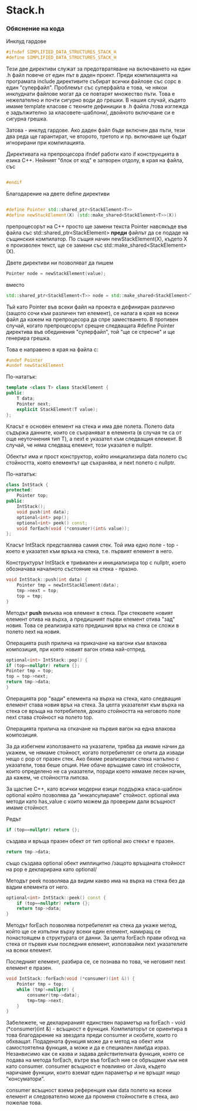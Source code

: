 # Stack.h

### Обяснение на кода

Инклуд гардове
```c++
#ifndef SIMPLIFIED_DATA_STRUCTURES_STACK_H
#define SIMPLIFIED_DATA_STRUCTURES_STACK_H
```

Тези две директиви служат за предотвратяване на включването на един .h файл повече от един път в даден проект.
Преди компилацията на програмата include директивите събират всички файлове със сорс в един "суперфайл". Проблемът със
суперфайла е това, че някои инклуднати файлове могат да се повтарят множество пъти.
Това е нежелателно и почти сигурно води до грешки. В нашия случай, където имаме template класове с техните дефиниции
в .h файла /това изглежда е задължително за класовете-шаблони/, двойното включване си е сигурна грешка.

Затова - инклуд гардове. Ако даден файл бъде включен два пъти, тези два реда ще гарантират, че второто, третото и пр.
включване ще бъдат игнорирани при компилацията.

Директивата на препроцесора ifndef работи като if конструкцията в езика C++. Нейният "блок от код" е затворен отдолу,
в края на файла, със

```c++

#endif

```

Благодарение на двете define директиви

```c++

#define Pointer std::shared_ptr<StackElement<T>>
#define newStackElement(X) (std::make_shared<StackElement<T>>(X))

```

препроцесорът на C++ просто ще замени текста Pointer навсякъде във
файла със std::shared_ptr<StackElement<T>> **преди** файлът да се подаде на същинския компилатор.
По същия начин newStackElement(X), където X е произволен текст, ще се замени със std::make_shared<StackElement<T>>(X).

Двете директиви ни позволяват да пишем
```c++
Pointer node = newStackElement(value);
```
вместо

```c++
std::shared_ptr<StackElement<T>> node = std::make_shared<StackElement<T>>(value);
```

Тъй като Pointer във всеки файл на проекта е дефиниран различно (защото сочи към различен тип елемент),
се налага в края на всеки файл да кажем на препроцесора да спре заместването. В противен случай, когато препроцесорът
срещне следващата #define Pointer директива във обединения "суперфайл", той "ще се стресне" и ще генерира грешка.

Това е направено в края на файла с:

```c++
#undef Pointer
#undef newStackElement
```

По-нататък:

```c++
template <class T> class StackElement {
public:
    T data;
    Pointer next;
    explicit StackElement(T value);
};
```

Класът е основен елемент на стека и има две полета. Полето data съдържа данните, които се съхраняват в елемента (в случая
те са от още неуточнения тип T), а next е указател към следващия елемент. В случай, че няма следващ елемент, този указател е nullptr.

Обектът има и прост конструктор, който инициализира data полето със стойността, която елементът ще съхранява, и next полето
с nullptr.

По-нататък:

```c++
class IntStack {
protected:
    Pointer top;
public:
    IntStack();
    void push(int data);
    optional<int> pop();
    optional<int> peek() const;
    void forEach(void (*consumer)(int& value));
};
```

Класът IntStack представлява самия стек. Той има едно поле - top - което е указател към връха на стека, т.е. първият елемент в него.

Конструктурът IntStack е тривиален и инициализира top с nullptr, което обозначава началното състояние на стека - празно.

```c++
void IntStack::push(int data) {
    Pointer tmp = newIntStackElement(data);
    tmp->next = top;
    top = tmp;
}
```

Методът **push** вмъква нов елемент в стека. При стековете новият елемент отива на върха, а предишният първи елемент отива "зад" новия.
Това се реализира като предишния връх на стека се сложи в полето next на новия.

Операцията push прилича на прикачане на вагони към влакова композиция, при която новият вагон отива най-отпред.

```c++
optional<int> IntStack::pop() {
if (top==nullptr) return {};
Pointer tmp = top;
top = top->next;
return tmp->data;
}
```

Операцията pop "вади" елемента на върха на стека, като следващия елемент става новия връх на стека. За целта указателят
към върха на стека се връща на потребителя, докато стойността на неговото поле next става стойност на полето top.

Операцията прилича на откачане на първия вагон на една влакова композиция.

За да избегнем използването на указатели, трябва да имаме начин да укажем, че нямаме стойност, когато потребителят се опита
да извади нещо с pop от празен стек. Ако бяхме реализирали стека напълно с указатели, това беше опция.
Ние обаче връщаме само int стойности, които определено не са указатели, поради което нямаме лесен начин, да кажем,
че стойността липсва.

За щастие C++, като всички модерни езици поддържа класа-шаблон optional който позволява да "инкапсулираме" стойност.
optional има методи като has_value с които можем да проверим дали всъщност имаме стойност.

Редът
```c++
if (top==nullptr) return {};
```
създава и връща празен обект от тип optional ако стекът е празен.

```c++
return tmp->data;
```

също създава optional обект имплицитно /защото връщаната стойност на pop е декларирана като optional/


Методът peek позволява да видим какво има на върха на стека без да вадим елемента от него.
```c++
optional<int> IntStack::peek() const {
    if (top==nullptr) return {};
    return top->data;
}
```

Методът forEach позволява потребителят на стека да укаже метод, който ще се изпълни върху всеки един елемент,
намиращ се понастоящем в структурата от данни. За целта forEach прави обход на стека от първия към последния
елемент, използвайки next указателите на всеки елемент.

Последният елемент, разбира се, се познава по това, че неговият next елемент е празен.

```c++
void IntStack::forEach(void (*consumer)(int &)) {
    Pointer tmp = top;
    while (tmp!=nullptr) {
        consumer(tmp->data);
        tmp=tmp->next;
    }
}
```

Забележете, че декларираният единствен параметър на forEach - void (*consumer)(int &) - всъщност е функция. Компилаторът
се ориентира в това благодарение на звездата преди consumer и скобите, които го обхващат. Подадената функция може да е
метод на обект или самостоятелна функция, а може и да е специален ламбда израз. Незанвисимо как се казва и задава
действителната функция, която се подава на метода forEach, вътре във forEach ние се обръщаме към нея като consumer.
consumer всъщност е повлияно от Java, където наричаме функции, които вземат един параметър и не връщат нищо "консуматори".

consumer всъщност взема референция към data полето на всеки елемент и следователно може да променя стойностите в стека,
ако пожелае това.

